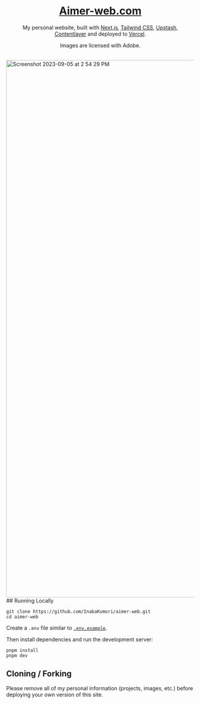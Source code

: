 <div align="center">
    <a href="https://aimer-web.com"><h1 align="center">Aimer-web.com</h1></a>


    
My personal website, built with [Next.js](https://nextjs.org/), [Tailwind CSS](https://tailwindcss.com/), [Upstash](https://upstash.com?ref=chronark.com), [Contentlayer](https://www.contentlayer.dev/) and deployed to [Vercel](https://vercel.com/).

Images are licensed with Adobe.
</div>

<br/>
<img width="1441" alt="Screenshot 2023-09-05 at 2 54 29 PM" src="https://github.com/InabaKumori/aimer-web/assets/51642034/cdcfb91f-bb47-4042-bb10-c5f8b1587a24">
## Running Locally


```sh-session
git clone https://github.com/InabaKumori/aimer-web.git
cd aimer-web
```


Create a `.env` file similar to [`.env.example`](https://github.com/InabaKumori/aimer-web/blob/main/.env.example).


Then install dependencies and run the development server:
```sh-session
pnpm install
pnpm dev
```


## Cloning / Forking

Please remove all of my personal information (projects, images, etc.) before deploying your own version of this site.
